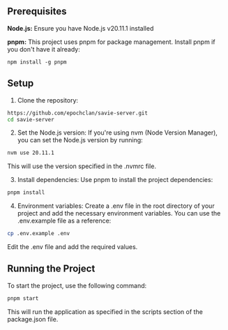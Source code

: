 ## Prerequisites

**Node.js:** Ensure you have Node.js v20.11.1 installed

**pnpm:** This project uses pnpm for package management. Install pnpm if you don't have it already:

```
npm install -g pnpm
```

## Setup

1. Clone the repository:

```sh
https://github.com/epochclan/savie-server.git
cd savie-server
```

2. Set the Node.js version:
   If you're using nvm (Node Version Manager), you can set the Node.js version by running:

```sh
nvm use 20.11.1
```

This will use the version specified in the .nvmrc file.

3. Install dependencies:
   Use pnpm to install the project dependencies:

```sh
pnpm install
```

4. Environment variables:
   Create a .env file in the root directory of your project and add the necessary environment variables. You can use the .env.example file as a reference:

```sh
cp .env.example .env
```

Edit the .env file and add the required values.

## Running the Project

To start the project, use the following command:

```sh
pnpm start
```

This will run the application as specified in the scripts section of the package.json file.
